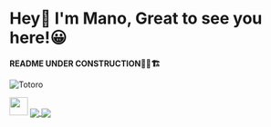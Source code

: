 # Hey👋 I'm Mano, Great to see you here!😀
**README UNDER CONSTRUCTION👷‍♂️🏗**

![Totoro](https://www.teahub.io/photos/full/275-2753247_my-neighbor-totoro-spirits..jpg)

<img height="32" width="32" href="#" src="" />


<!--
- 🔭 I’m currently working on ...
- 🌱 I’m currently learning ...
- 👯 I’m looking to collaborate on ...
- 🤔 I’m looking for help with ...
- 💬 Ask me about ...
- 📫 How to reach me: ...
- 😄 Pronouns: ...
- ⚡ Fun fact: ...

1. [UWaterloo](https://uwaterloo.ca/)

1. [Pie and cake](#heading-1)
2. [Cool  Drink](#heading-2)
3. [Starters](#heading-3)


# Heading 1
- apple pie
- chocolate cake
# Heading 2
- badam shake
- chocolate milk
# Heading 3
- Pizza
- Shawarma
- [ ] Buy Dark Chocolate 
- [x] Buy Chocolate Milk

-->

<a href="https://github.com/Mano-08">
  <img align="center" src="https://github-readme-stats.vercel.app/api?username=Mano-08&hide=stars&show_icons=true&theme=algolia"/>
</a>
<a href="https://github.com/Mano-08">
  <img align="center" src="https://github-readme-stats.vercel.app/api/top-langs/?username=Mano-08&layout=compact"/>
</a>



<!--
[![Mano's GitHub stats](https://github-readme-stats.vercel.app/api?username=Mano-08&hide=stars&show_icons=true&theme=algolia)](https://github.com/Mano-08)

[![Top Langs](https://github-readme-stats.vercel.app/api/top-langs/?username=Mano-08&layout=compact)](https://github.com/Mano-08)
-->
